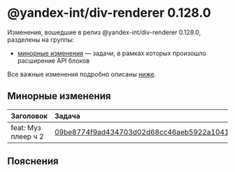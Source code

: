 # @yandex-int/div-renderer 0.128.0

<!-- ЧЕЛОВЕЧЕСКОЕ ВСТУПЛЕНИЕ -->

Изменения, вошедшие в релиз @yandex-int/div-renderer 0.128.0, разделены на группы:

* [минорные изменения](#Минорные-изменения) — задачи, в рамках которых произошло расширение API блоков

Все важные изменения подробно описаны [ниже](#Пояснения).

## Минорные изменения

| Заголовок           | Задача                                     | PR  |
| :------------------ | :----------------------------------------- | :-- |
| feat: Муз плеер ч 2 | [09be8774f9ad434703d02d68cc46aeb5922a1041] | N/A |

## Пояснения

[09be8774f9ad434703d02d68cc46aeb5922a1041]: https://a.yandex-team.ru/arc_vcs/commit/09be8774f9ad434703d02d68cc46aeb5922a1041
